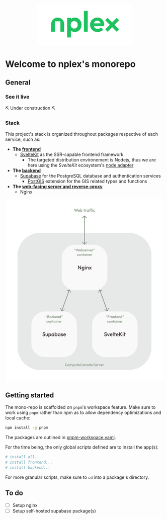 <p align="center">
  <img width="300" height="auto" src="frontend/static/nplex-logo.svg">
</p>

# Welcome to nplex's monorepo

## General

### See it live

:pick: Under construction :pick:

### Stack

This project's stack is organized throughout packages respective of each service, such as:

- __The [frontend](/frontend)__
  - [SvelteKit](https://kit.svelte.dev/) as the SSR-capable frontend framework
    - The targeted distribution environement is Nodejs, thus we are here using the _SvelteKit_ ecosystem's [node adapter](https://kit.svelte.dev/docs#adapters)
- __The [backend](/backend)__
  - [Supabase](https://supabase.io/) for the PostgreSQL database and authentication services
    - [PostGIS](https://postgis.net/) extension for the GIS related types and functions
- __The [web-facing server and reverse-proxy](/webserver)__
  - Nginx

<p align="center">
  <img width="500" height="auto" src="misc/services-architecture.svg">
</p>

## Getting started

The mono-repo is scaffolded on `pnpm`'s workspace feature. Make sure to work using `pnpm` rather than npm as to allow dependency optimizations and local cache:

```sh
npm install -g pnpm
```

The packages are outlined in [pnpm-workspace.yaml](pnpm-workspace.yaml).

For the time being, the only global scripts defined are to install the app(s):

```sh
# install all...
# install frontend...
# install backend...

```

For more granular scripts, make sure to `cd` into a package's directory.

## To do

- [ ] Setup nginx
- [ ] Setup self-hosted supabase package(s)
